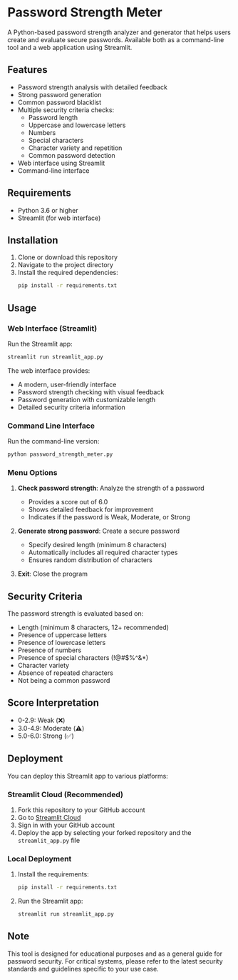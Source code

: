 # Password Strength Meter

A Python-based password strength analyzer and generator that helps users create and evaluate secure passwords. Available both as a command-line tool and a web application using Streamlit.

## Features

- Password strength analysis with detailed feedback
- Strong password generation
- Common password blacklist
- Multiple security criteria checks:
  - Password length
  - Uppercase and lowercase letters
  - Numbers
  - Special characters
  - Character variety and repetition
  - Common password detection
- Web interface using Streamlit
- Command-line interface

## Requirements

- Python 3.6 or higher
- Streamlit (for web interface)

## Installation

1. Clone or download this repository
2. Navigate to the project directory
3. Install the required dependencies:
   ```bash
   pip install -r requirements.txt
   ```

## Usage

### Web Interface (Streamlit)

Run the Streamlit app:
```bash
streamlit run streamlit_app.py
```

The web interface provides:
- A modern, user-friendly interface
- Password strength checking with visual feedback
- Password generation with customizable length
- Detailed security criteria information

### Command Line Interface

Run the command-line version:
```bash
python password_strength_meter.py
```

### Menu Options

1. **Check password strength**: Analyze the strength of a password
   - Provides a score out of 6.0
   - Shows detailed feedback for improvement
   - Indicates if the password is Weak, Moderate, or Strong

2. **Generate strong password**: Create a secure password
   - Specify desired length (minimum 8 characters)
   - Automatically includes all required character types
   - Ensures random distribution of characters

3. **Exit**: Close the program

## Security Criteria

The password strength is evaluated based on:

- Length (minimum 8 characters, 12+ recommended)
- Presence of uppercase letters
- Presence of lowercase letters
- Presence of numbers
- Presence of special characters (!@#$%^&*)
- Character variety
- Absence of repeated characters
- Not being a common password

## Score Interpretation

- 0-2.9: Weak (❌)
- 3.0-4.9: Moderate (⚠️)
- 5.0-6.0: Strong (✅)

## Deployment

You can deploy this Streamlit app to various platforms:

### Streamlit Cloud (Recommended)
1. Fork this repository to your GitHub account
2. Go to [Streamlit Cloud](https://streamlit.io/cloud)
3. Sign in with your GitHub account
4. Deploy the app by selecting your forked repository and the `streamlit_app.py` file

### Local Deployment
1. Install the requirements:
   ```bash
   pip install -r requirements.txt
   ```
2. Run the Streamlit app:
   ```bash
   streamlit run streamlit_app.py
   ```

## Note

This tool is designed for educational purposes and as a general guide for password security. For critical systems, please refer to the latest security standards and guidelines specific to your use case. 